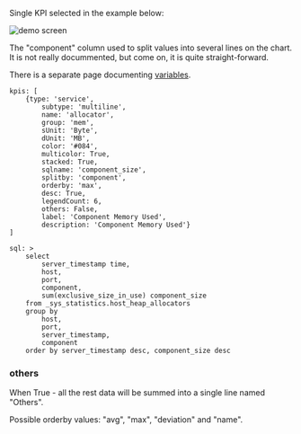 Single KPI selected in the example below:

![demo screen](http://rybafish.github.io/multilineKPI.png)

The "component" column used to split values into several lines on the chart.
It is not really docummented, but come on, it is quite straight-forward.

There is a separate page documenting [variables](/variables).

```
kpis: [
    {type: 'service',
        subtype: 'multiline',
        name: 'allocator',
        group: 'mem',
        sUnit: 'Byte',
        dUnit: 'MB',
        color: '#084',
        multicolor: True,
        stacked: True,
        sqlname: 'component_size',
        splitby: 'component',
        orderby: 'max',
        desc: True,
        legendCount: 6,
        others: False,
        label: 'Component Memory Used',
        description: 'Component Memory Used'}
]

sql: >
    select
        server_timestamp time,
        host,
        port,
        component,
        sum(exclusive_size_in_use) component_size
    from _sys_statistics.host_heap_allocators
    group by
        host,
        port,
        server_timestamp,
        component
    order by server_timestamp desc, component_size desc
```
### others
When True - all the rest data will be summed into a single line named "Others".

Possible orderby values: "avg", "max", "deviation" and "name".
